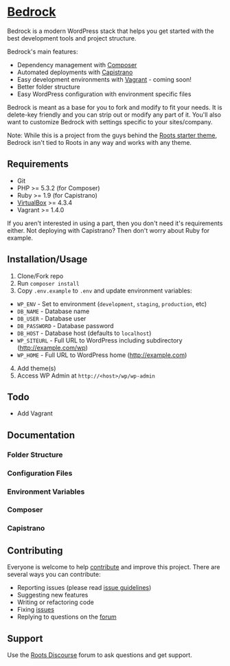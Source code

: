 # [Bedrock](http://roots.io/wordpress-stack/)

Bedrock is a modern WordPress stack that helps you get started with the best development tools and project structure.

Bedrock's main features:

* Dependency management with [Composer](http://getcomposer.org)
* Automated deployments with [Capistrano](http://www.capistranorb.com/)
* Easy development environments with [Vagrant](http://www.vagrantup.com/) - coming soon!
* Better folder structure
* Easy WordPress configuration with environment specific files

Bedrock is meant as a base for you to fork and modify to fit your needs. It is delete-key friendly and you can strip out or modify any part of it. You'll also want to customize Bedrock with settings specific to your sites/company.

Note: While this is a project from the guys behind the [Roots starter theme](http://roots.io/starter-theme), Bedrock isn't tied to Roots in any way and works with any theme.

## Requirements

* Git
* PHP >= 5.3.2 (for Composer)
* Ruby >= 1.9 (for Capistrano)
* [VirtualBox](http://www.virtualbox.org/) >= 4.3.4
* Vagrant >= 1.4.0

If you aren't interested in using a part, then you don't need it's requirements either. Not deploying with Capistrano? Then don't worry about Ruby for example.

## Installation/Usage

1. Clone/Fork repo
2. Run `composer install`
3. Copy `.env.example` to `.env` and update environment variables:
  * `WP_ENV` - Set to environment (`development`, `staging`, `production`, etc)
  * `DB_NAME` - Database name
  * `DB_USER` - Database user
  * `DB_PASSWORD` - Database password
  * `DB_HOST` - Database host (defaults to `localhost`)
  * `WP_SITEURL` - Full URL to WordPress including subdirectory (http://example.com/wp)
  * `WP_HOME` - Full URL to WordPress home (http://example.com)
4. Add theme(s)
5. Access WP Admin at `http://<host>/wp/wp-admin`

## Todo

* Add Vagrant

## Documentation

### Folder Structure

### Configuration Files

### Environment Variables

### Composer

### Capistrano

## Contributing

Everyone is welcome to help [contribute](CONTRIBUTING.md) and improve this project. There are several ways you can contribute:

* Reporting issues (please read [issue guidelines](https://github.com/necolas/issue-guidelines))
* Suggesting new features
* Writing or refactoring code
* Fixing [issues](https://github.com/roots/bedrock/issues)
* Replying to questions on the [forum](http://discourse.roots.io/)

## Support

Use the [Roots Discourse](http://discourse.roots.io/) forum to ask questions and get support.
